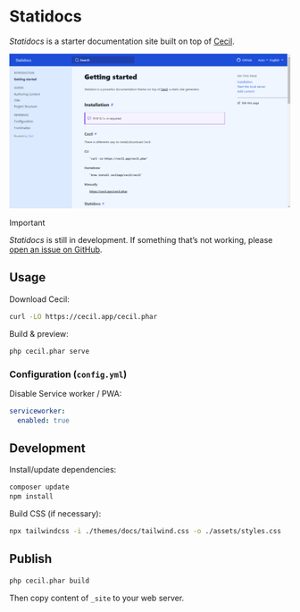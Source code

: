 # Statidocs

_Statidocs_ is a starter documentation site built on top of [Cecil](https://cecil.app).

[![Statidocs screenshot](docs/screenshot.png)](https://cecilapp.github.io/statidocs/)

> [!IMPORTANT]  
> _Statidocs_ is still in development. If something that’s not working, please [open an issue on GitHub](https://github.com/Cecilapp/statidocs/issues/new/choose).

## Usage

Download Cecil:

```bash
curl -LO https://cecil.app/cecil.phar
```

Build & preview:

```bash
php cecil.phar serve
```

### Configuration (`config.yml`)

Disable Service worker / PWA:

```yaml
serviceworker:
  enabled: true
```

## Development

Install/update dependencies:

```bash
composer update
npm install
```

Build CSS (if necessary):

```bash
npx tailwindcss -i ./themes/docs/tailwind.css -o ./assets/styles.css
```

## Publish

```bash
php cecil.phar build
```

Then copy content of `_site` to your web server.
